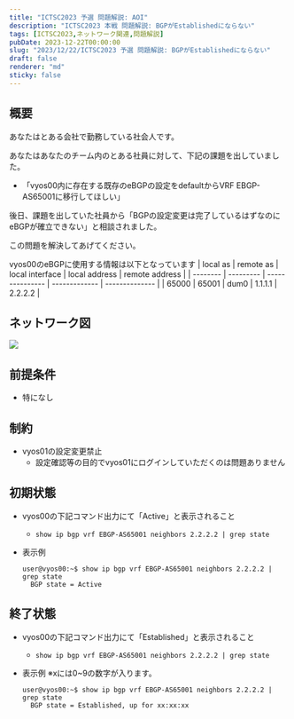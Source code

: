 ```yaml
---
title: "ICTSC2023 予選 問題解説: AOI"
description: "ICTSC2023 本戦 問題解説: BGPがEstablishedにならない"
tags: [ICTSC2023,ネットワーク関連,問題解説]
pubDate: 2023-12-22T00:00:00
slug: "2023/12/22/ICTSC2023 予選 問題解説: BGPがEstablishedにならない"
draft: false
renderer: "md"
sticky: false
---
```


## 概要

あなたはとある会社で勤務している社会人です。

あなたはあなたのチーム内のとある社員に対して、下記の課題を出していました。

- 「vyos00内に存在する既存のeBGPの設定をdefaultからVRF EBGP-AS65001に移行してほしい」

後日、課題を出していた社員から「BGPの設定変更は完了しているはずなのにeBGPが確立できない」と相談されました。

この問題を解決してあげてください。

vyos00のeBGPに使用する情報は以下となっています
| local as | remote as | local interface | local address | remote address |
| -------- | --------- | --------------- | ------------- | -------------- |
| 65000    | 65001     | dum0            | 1.1.1.1       | 2.2.2.2 |

## ネットワーク図

![](https://i.imgur.com/N6rpmFf.jpg)

## 前提条件

- 特になし

## 制約

- vyos01の設定変更禁止
  - 設定確認等の目的でvyos01にログインしていただくのは問題ありません

## 初期状態

- vyos00の下記コマンド出力にて「Active」と表示されること
  - `show ip bgp vrf EBGP-AS65001 neighbors 2.2.2.2 | grep state`

- 表示例

  ```
  user@vyos00:~$ show ip bgp vrf EBGP-AS65001 neighbors 2.2.2.2 | grep state
    BGP state = Active
  ```

## 終了状態

- vyos00の下記コマンド出力にて「Established」と表示されること
  - `show ip bgp vrf EBGP-AS65001 neighbors 2.2.2.2 | grep state`

- 表示例 ※xには0~9の数字が入ります。

  ```
  user@vyos00:~$ show ip bgp vrf EBGP-AS65001 neighbors 2.2.2.2 | grep state
    BGP state = Established, up for xx:xx:xx
  ```
